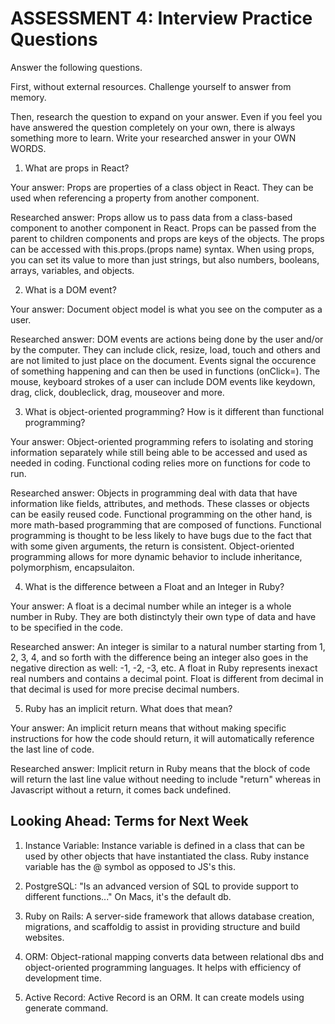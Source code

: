 # ASSESSMENT 4: Interview Practice Questions
Answer the following questions.

First, without external resources. Challenge yourself to answer from memory.

Then, research the question to expand on your answer. Even if you feel you have answered the question completely on your own, there is always something more to learn. Write your researched answer in your OWN WORDS.  

1. What are props in React?

  Your answer: Props are properties of a class object in React. They can be used when referencing a property from another component. 

  Researched answer: Props allow us to pass data from a class-based component to another component in React. Props can be passed from the parent to children components and props are keys of the objects. The props can be accessed with this.props.(props name) syntax. When using props, you can set its value to more than just strings, but also numbers, booleans, arrays, variables, and objects.



2. What is a DOM event?

  Your answer: Document object model is what you see on the computer as a user. 

  Researched answer: DOM events are actions being done by the user and/or  by the computer. They can include click, resize, load, touch and others and are not limited to just place on the document. Events signal the occurence of something happening and can then be used in functions (onClick=). The mouse, keyboard strokes of a user can include DOM events like keydown, drag, click, doubleclick, drag, mouseover and more. 



3. What is object-oriented programming? How is it different than functional programming?

  Your answer: Object-oriented programming refers to isolating and storing information separately while still being able to be accessed and used as needed in coding. Functional coding relies more on functions for code to run. 

  Researched answer: Objects in programming deal with data that have information like fields, attributes, and methods. These classes or objects can be easily reused code. Functional programming on the other hand, is more math-based programming that are composed of functions. Functional programming is thought to be less likely to have bugs due to the fact that with some given arguments, the return is consistent. Object-oriented programming allows for more dynamic behavior to include inheritance, polymorphism, encapsulaiton. 



4. What is the difference between a Float and an Integer in Ruby?

  Your answer: A float is a decimal number while an integer is a whole number in Ruby. They are both distinctyly their own type of data and have to be specified in the code. 

  Researched answer: An integer is similar to a natural number starting from 1, 2, 3, 4, and so forth with the difference being an integer also goes in the negative direction  as well: -1, -2, -3, etc. A float in Ruby represents inexact real numbers and contains a decimal point. Float is different from decimal in that decimal is used for more precise decimal numbers. 



5. Ruby has an implicit return. What does that mean?

  Your answer: An implicit return means that without making specific instructions for how the code should return, it will automatically reference the last line of code. 

  Researched answer: Implicit return in Ruby means that the block of code will return the last line value without needing to include "return" whereas in Javascript without a return, it comes back undefined. 



## Looking Ahead: Terms for Next Week

1. Instance Variable: Instance variable is defined in a class that can be used by other objects that have instantiated the class. Ruby instance variable has the @ symbol as opposed to JS's this. 

2. PostgreSQL: "Is an advanced version of SQL to provide support to different functions..." On Macs, it's the default db. 

3. Ruby on Rails: A server-side framework that allows database creation, migrations, and scaffoldig to assist in providing structure and build websites.

4. ORM: Object-rational mapping converts data between relational dbs and object-oriented programming languages. It helps with efficiency of development time. 

5. Active Record: Active Record is an ORM. It can create models using generate command. 
